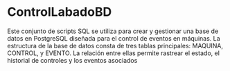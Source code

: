 # ControlLabadoBD
Este conjunto de scripts SQL se utiliza para crear y gestionar una base de datos en PostgreSQL diseñada para el control de eventos en máquinas. La estructura de la base de datos consta de tres tablas principales: MAQUINA, CONTROL, y EVENTO. La relación entre ellas permite rastrear el estado, el historial de controles y los eventos asociados 
